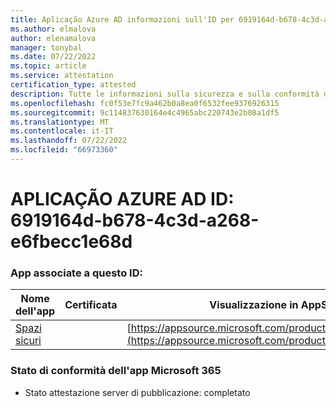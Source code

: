```yaml
---
title: Aplicação Azure AD informazioni sull'ID per 6919164d-b678-4c3d-a268-e6fbecc1e68d
ms.author: elmalova
author: elenamalova
manager: tonybal
ms.date: 07/22/2022
ms.topic: article
ms.service: attestation
certification_type: attested
description: Tutte le informazioni sulla sicurezza e sulla conformità disponibili per 6919164d-b678-4c3d-a268-e6fbecc1e68d.
ms.openlocfilehash: fc0f53e7fc9a462b0a8ea0f6532fee9376926315
ms.sourcegitcommit: 9c114837630164e4c4965abc220743e2b08a1df5
ms.translationtype: MT
ms.contentlocale: it-IT
ms.lasthandoff: 07/22/2022
ms.locfileid: "66973360"
---
```

# <a name="azure-app-id-6919164d-b678-4c3d-a268-e6fbecc1e68d"></a>APLICAÇÃO AZURE AD ID: 6919164d-b678-4c3d-a268-e6fbecc1e68d


### <a name="apps-associated-with-this-id"></a>App associate a questo ID:
| **Nome dell'app** | **Certificata** | **Visualizzazione in AppSource** |
|--------------|---------------|-----------------------|
| [Spazi sicuri](../forward/WA200002691.md) |  | [https://appsource.microsoft.com/product/office/WA200002691](https://appsource.microsoft.com/product/office/WA200002691) |

### <a name="microsoft-365-app-compliance-status"></a>Stato di conformità dell'app Microsoft 365
- Stato attestazione server di pubblicazione: completato
